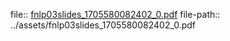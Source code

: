 file:: [fnlp03slides_1705580082402_0.pdf](../assets/fnlp03slides_1705580082402_0.pdf)
file-path:: ../assets/fnlp03slides_1705580082402_0.pdf
